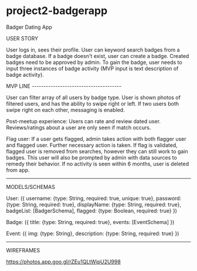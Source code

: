 # project2-badgerapp
Badger Dating App

USER STORY

User logs in, sees their profile. User can keyword search badges from a badge database. If a badge doesn't exist, user can create a badge. Created badges need to be approved by admin. To gain the badge, user needs to input three instances of badge activity (MVP input is text description of badge activity). 


MVP LINE --------------------------------------


User can filter array of all users by badge type. User is shown photos of filtered users, and has the ability to swipe right or left. If two users both swipe right on each other, messaging is enabled.

Post-meetup experience: Users can rate and review dated user. Reviews/ratings about a user are only seen if match occurs.

Flag user: If a user gets flagged, admin takes action with both flagger user and flagged user. Further necessary action is taken. If flag is validated, flagged user is removed from searches, however they can still work to gain badges. This user will also be prompted by admin with data sources to remedy their behavior. If no activity is seen within 6 months, user is deleted from app.


--------------------------------------------------

MODELS/SCHEMAS

User: ({
    username: {type: String, required: true, unique: true},
    password: {type: String, required: true},
    displayName: {type: String, required: true},
    badgeList: [BadgerSchema],
    flagged: {type: Boolean, required: true}
})

Badge: ({
    title: {type: String, required: true},
    events: [EventSchema]
})

Event: ({
    img: {type: String},
    description: {type: String, required: true}
})

----------------------------------------------------

WIREFRAMES

https://photos.app.goo.gl/rZEu1QLtWipU2U998